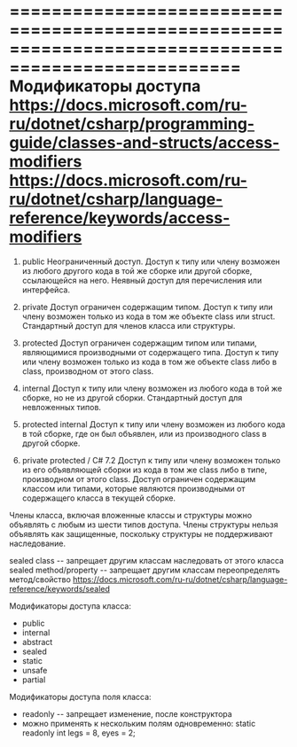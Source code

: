 ====================================================================================================
Модификаторы доступа
https://docs.microsoft.com/ru-ru/dotnet/csharp/programming-guide/classes-and-structs/access-modifiers
https://docs.microsoft.com/ru-ru/dotnet/csharp/language-reference/keywords/access-modifiers
====================================================================================================
1. public
Неограниченный доступ.
Доступ к типу или члену возможен из любого другого кода в той же сборке или другой сборке, ссылающейся на него.
Неявный доступ для перечисления или интерфейса.

2. private
Доступ ограничен содержащим типом.
Доступ к типу или члену возможен только из кода в том же объекте class или struct.
Стандартный доступ для членов класса или структуры.

3. protected
Доступ ограничен содержащим типом или типами, являющимися производными от содержащего типа.
Доступ к типу или члену возможен только из кода в том же объекте class либо в class, производном от этого class.

4. internal
Доступ к типу или члену возможен из любого кода в той же сборке, но не из другой сборки.
Стандартный доступ для невложенных типов.

5. protected internal
Доступ к типу или члену возможен из любого кода в той сборке, где он был объявлен, или из производного class в другой сборке.

6. private protected / C# 7.2
Доступ к типу или члену возможен только из его объявляющей сборки из кода в том же class либо в типе, производном от этого class.
Доступ ограничен содержащим классом или типами, которые являются производными от содержащего класса в текущей сборке.

Члены класса, включая вложенные классы и структуры можно объявлять с любым из шести типов доступа.
Члены структуры нельзя объявлять как защищенные, поскольку структуры не поддерживают наследование.

sealed class           -- запрещает другим классам наследовать от этого класса
sealed method/property -- запрещает другим классам переопределять метод/свойство
https://docs.microsoft.com/ru-ru/dotnet/csharp/language-reference/keywords/sealed

Модификаторы доступа класса:
- public
- internal
- abstract
- sealed
- static
- unsafe
- partial

Модификаторы доступа поля класса:
- readonly  -- запрещает изменение, после конструктора
- можно применять к нескольким полям одновременно: static readonly int legs = 8, eyes = 2;
